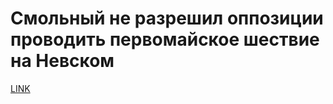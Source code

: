 # Смольный не разрешил оппозиции проводить первомайское шествие на Невском



[LINK](https://varlamov.ru/1673613.html)